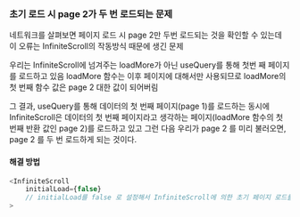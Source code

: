 ### 초기 로드 시 page 2가 두 번 로드되는 문제

네트워크를 살펴보면 페이지 로드 시 page 2만 두번 로드되는 것을 확인할 수 있는데
이 오류는 InfiniteScroll의 작동방식 때문에 생긴 문제

우리는 InfiniteScroll에 넘겨주는 loadMore가 아닌 useQuery를 통해
첫번 째 페이지를 로드하고 있음
loadMore 함수는 이후 페이지에 대해서만 사용되므로 loadMore의 첫 번째 함수 값은 page 2 대한 값이 되어버림

그 결과, useQuery를 통해 데이터의 첫 번째 페이지(page 1)를 로드하는 동시에 InfiniteScroll은 데이터의 첫 번째 페이지라고 생각하는 페이지(loadMore 함수의 첫 번째 반환 값인 page 2)를 로드하고 있고
그런 다음 우리가 page 2 를 미리 불러오면, page 2 를 두 번 로드하게 되는 것이다.

#### 해결 방법

```js
<InfiniteScroll
    initialLoad={false}
    // initialLoad를 false 로 설정해서 InfiniteScroll에 의한 초기 페이지 로드를 제거
>
```
